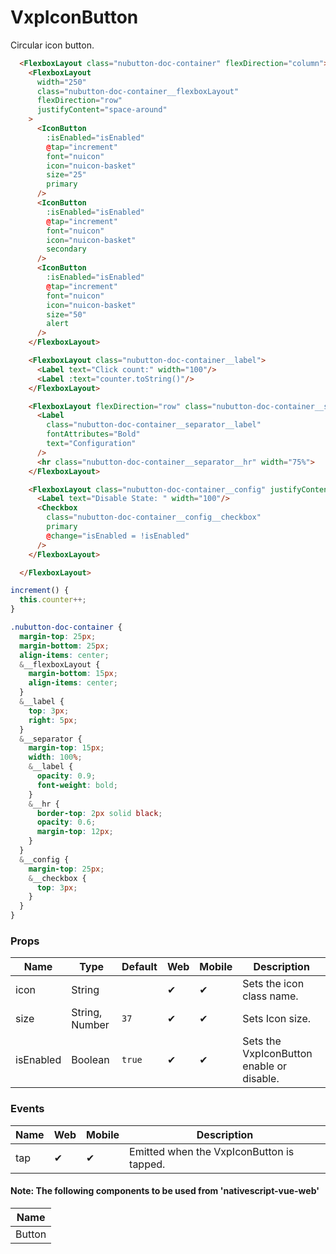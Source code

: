 # VxpIconButton

Circular icon button.

<DocExampleBox :liveDemoMode="true">

```html
  <FlexboxLayout class="nubutton-doc-container" flexDirection="column">
    <FlexboxLayout
      width="250"
      class="nubutton-doc-container__flexboxLayout"
      flexDirection="row"
      justifyContent="space-around"
    >
      <IconButton
        :isEnabled="isEnabled"
        @tap="increment"
        font="nuicon"
        icon="nuicon-basket"
        size="25"
        primary
      />
      <IconButton
        :isEnabled="isEnabled"
        @tap="increment"
        font="nuicon"
        icon="nuicon-basket"
        secondary
      />
      <IconButton
        :isEnabled="isEnabled"
        @tap="increment"
        font="nuicon"
        icon="nuicon-basket"
        size="50"
        alert
      />
    </FlexboxLayout>

    <FlexboxLayout class="nubutton-doc-container__label">
      <Label text="Click count:" width="100"/>
      <Label :text="counter.toString()"/>
    </FlexboxLayout>

    <FlexboxLayout flexDirection="row" class="nubutton-doc-container__separator">
      <Label
        class="nubutton-doc-container__separator__label"
        fontAttributes="Bold"
        text="Configuration"
      />
      <hr class="nubutton-doc-container__separator__hr" width="75%">
    </FlexboxLayout>

    <FlexboxLayout class="nubutton-doc-container__config" justifyContent="start">
      <Label text="Disable State: " width="100"/>
      <Checkbox
        class="nubutton-doc-container__config__checkbox"
        primary
        @change="isEnabled = !isEnabled"
      />
    </FlexboxLayout>

  </FlexboxLayout>
```

```js
increment() {
  this.counter++;
}
```

```scss
.nubutton-doc-container {
  margin-top: 25px;
  margin-bottom: 25px;
  align-items: center;
  &__flexboxLayout {
    margin-bottom: 15px;
    align-items: center;
  }
  &__label {
    top: 3px;
    right: 5px;
  }
  &__separator {
    margin-top: 15px;
    width: 100%;
    &__label {
      opacity: 0.9;
      font-weight: bold;
    }
    &__hr {
      border-top: 2px solid black;
      opacity: 0.6;
      margin-top: 12px;
    }
  }
  &__config {
    margin-top: 25px;
    &__checkbox {
      top: 3px;
    }
  }
}
```

<VxpIconButtonDoc />
</DocExampleBox>

### Props

| Name      | Type           | Default | Web | Mobile | Description                               |
| --------- | -------------- | ------- | --- | ------ | ----------------------------------------- |
| icon      | String         | ` `      | ✔   | ✔      | Sets the icon class name.                 |
| size      | String, Number | `37`      | ✔   | ✔      | Sets Icon size.                           |
| isEnabled | Boolean        | `true`  | ✔   | ✔      | Sets the VxpIconButton enable or disable. |

### Events

| Name | Web | Mobile | Description                               |
| ---- | --- | ------ | ----------------------------------------- |
| tap  | ✔   | ✔      | Emitted when the VxpIconButton is tapped. |

#### Note: The following components to be used from 'nativescript-vue-web'

| Name   |
| ------ |
| Button |
